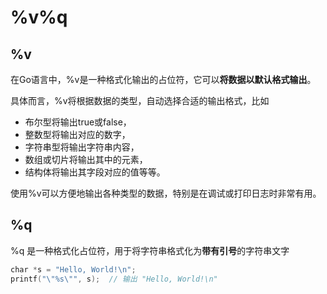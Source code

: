 # %v%q

## %v
在Go语言中，%v是一种格式化输出的占位符，它可以**将数据以默认格式输出**。

具体而言，%v将根据数据的类型，自动选择合适的输出格式，比如
* 布尔型将输出true或false，
* 整数型将输出对应的数字，
* 字符串型将输出字符串内容，
* 数组或切片将输出其中的元素，
* 结构体将输出其字段对应的值等等。

使用%v可以方便地输出各种类型的数据，特别是在调试或打印日志时非常有用。

## %q
%q 是一种格式化占位符，用于将字符串格式化为**带有引号**的字符串文字
```go
char *s = "Hello, World!\n";
printf("\"%s\"", s);  // 输出 "Hello, World!\n"
```
